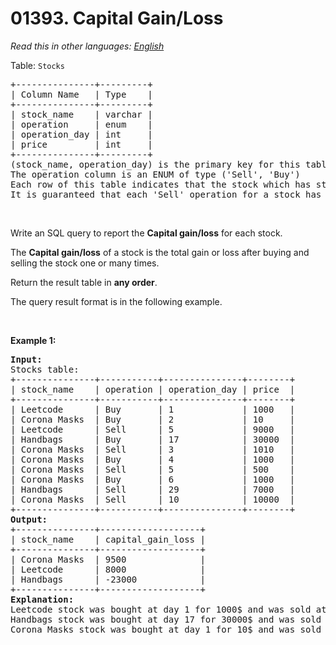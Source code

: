 # 01393. Capital Gain/Loss

  _Read this in other languages:_
    [_English_](README.md)

<p>Table: <code>Stocks</code></p>

<pre>
+---------------+---------+
| Column Name   | Type    |
+---------------+---------+
| stock_name    | varchar |
| operation     | enum    |
| operation_day | int     |
| price         | int     |
+---------------+---------+
(stock_name, operation_day) is the primary key for this table.
The operation column is an ENUM of type (&#39;Sell&#39;, &#39;Buy&#39;)
Each row of this table indicates that the stock which has stock_name had an operation on the day operation_day with the price.
It is guaranteed that each &#39;Sell&#39; operation for a stock has a corresponding &#39;Buy&#39; operation in a previous day. It is also guaranteed that each &#39;Buy&#39; operation for a stock has a corresponding &#39;Sell&#39; operation in an upcoming day.
</pre>

<p>&nbsp;</p>

<p>Write an SQL query to report the <strong>Capital gain/loss</strong> for each stock.</p>

<p>The <strong>Capital gain/loss</strong> of a stock is the total gain or loss after buying and selling the stock one or many times.</p>

<p>Return the result table in <strong>any order</strong>.</p>

<p>The query result format is in the following example.</p>

<p>&nbsp;</p>
<p><strong>Example 1:</strong></p>

<pre>
<strong>Input:</strong> 
Stocks table:
+---------------+-----------+---------------+--------+
| stock_name    | operation | operation_day | price  |
+---------------+-----------+---------------+--------+
| Leetcode      | Buy       | 1             | 1000   |
| Corona Masks  | Buy       | 2             | 10     |
| Leetcode      | Sell      | 5             | 9000   |
| Handbags      | Buy       | 17            | 30000  |
| Corona Masks  | Sell      | 3             | 1010   |
| Corona Masks  | Buy       | 4             | 1000   |
| Corona Masks  | Sell      | 5             | 500    |
| Corona Masks  | Buy       | 6             | 1000   |
| Handbags      | Sell      | 29            | 7000   |
| Corona Masks  | Sell      | 10            | 10000  |
+---------------+-----------+---------------+--------+
<strong>Output:</strong> 
+---------------+-------------------+
| stock_name    | capital_gain_loss |
+---------------+-------------------+
| Corona Masks  | 9500              |
| Leetcode      | 8000              |
| Handbags      | -23000            |
+---------------+-------------------+
<strong>Explanation:</strong> 
Leetcode stock was bought at day 1 for 1000$ and was sold at day 5 for 9000$. Capital gain = 9000 - 1000 = 8000$.
Handbags stock was bought at day 17 for 30000$ and was sold at day 29 for 7000$. Capital loss = 7000 - 30000 = -23000$.
Corona Masks stock was bought at day 1 for 10$ and was sold at day 3 for 1010$. It was bought again at day 4 for 1000$ and was sold at day 5 for 500$. At last, it was bought at day 6 for 1000$ and was sold at day 10 for 10000$. Capital gain/loss is the sum of capital gains/losses for each (&#39;Buy&#39; --&gt; &#39;Sell&#39;) operation = (1010 - 10) + (500 - 1000) + (10000 - 1000) = 1000 - 500 + 9000 = 9500$.
</pre>
